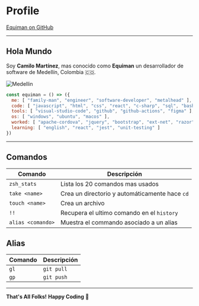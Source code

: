 # Profile

[Equiman on GitHub](https://github.com/equiman)

---

## Hola Mundo

Soy **Camilo Martínez**, mas conocido como **Equiman** un desarrollador de software de Medellín, Colombia 🇨🇴.

![Medellin](https://user-images.githubusercontent.com/933393/164779706-9434093e-61cd-4e6e-86a9-5c23ec90b1b1.png)

```javascript
const equiman = () => ({
  me: [ "family-man", "engineer", "software-developer", "metalhead" ],
  code: [ "javascript", "html", "css", "react", "c-sharp", "sql", "bash", "batch" ],
  tools: [ "visual-studio-code", "github", "github-actions", "figma" ],
  os: [ "windows", "ubuntu", "macos" ],
  worked: [ "apache-cordova", "jquery", "bootstrap", "ext-net", "razor", "sql-server", "mysql", "excel-vba"],
  learning: [ "english", "react", "jest", "unit-testing" ]
})
```

---

## Comandos

|Comando          |Descripción                                   |
|-----------------|----------------------------------------------|
|`zsh_stats`      |Lista los 20 comandos mas usados              |
|`take <name>`    |Crea un directorio y automáticamente hace `cd`|
|`touch <name>`   |Crea un archivo                               |
|`!!`             |Recupera el ultimo comando en el `history`    |
|`alias <comando>`|Muestra el commando asociado a un alias       |

## Alias

|Comando|Descripción|
|-------|-----------|
|`gl`   |`git pull` |
|`gp`   |`git push` |

---

**That's All Folks!**
**Happy Coding** 🖖
